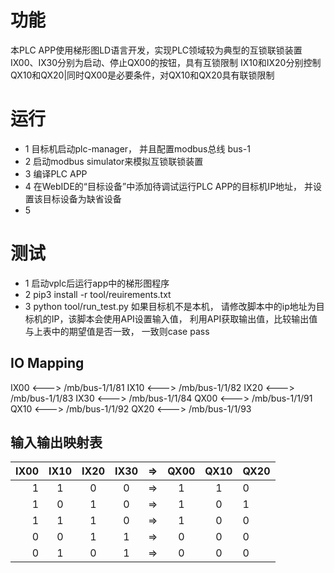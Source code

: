 # 功能
  本PLC APP使用梯形图LD语言开发，实现PLC领域较为典型的互锁联锁装置
  IX00、IX30分别为启动、停止QX00的按钮，具有互锁限制
  IX10和IX20分别控制QX10和QX20|同时QX00是必要条件，对QX10和QX20具有联锁限制


# 运行
- 1 目标机启动plc-manager， 并且配置modbus总线 bus-1
- 2 启动modbus simulator来模拟互锁联锁装置
- 3 编译PLC APP
- 4 在WebIDE的“目标设备”中添加待调试运行PLC APP的目标机IP地址， 并设置该目标设备为缺省设备
- 5 

# 测试
 - 1 启动vplc后运行app中的梯形图程序
 - 2 pip3 install -r tool/reuirements.txt
 - 3 python tool/run_test.py
   如果目标机不是本机， 请修改脚本中的ip地址为目标机的IP，该脚本会使用API设置输入值， 利用API获取输出值，比较输出值与上表中的期望值是否一致， 一致则case pass   

## IO Mapping
  IX00 <---> /mb/bus-1/1/81
  IX10 <---> /mb/bus-1/1/82
  IX20 <---> /mb/bus-1/1/83
  IX30 <---> /mb/bus-1/1/84
  QX00 <---> /mb/bus-1/1/91
  QX10 <---> /mb/bus-1/1/92
  QX20 <---> /mb/bus-1/1/93
   
## 输入输出映射表
  IX00|IX10|IX20|IX30|=>|QX00|QX10|QX20
  -:|:-:|:-:|:-:|:-:|:-:|:-:|:-
  1|1|0|0|=>|1|1|0
  1|0|1|0|=>|1|0|1
  1|1|1|0|=>|1|0|0
  0|0|1|1|=>|0|0|0
  0|1|0|1|=>|0|0|0
    










